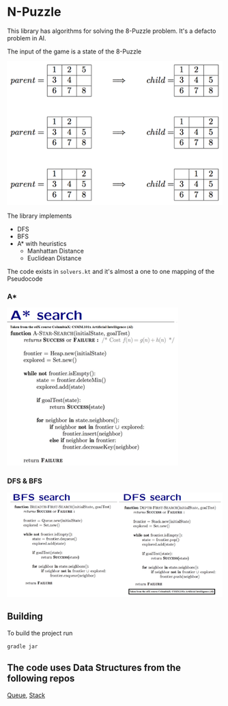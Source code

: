 # N-Puzzle

This library has algorithms for solving the 8-Puzzle problem. It's a defacto problem in AI.

The input of the game is a state of the 8-Puzzle


![Algorithm](images/game.png)

The library implements
- DFS
- BFS
- A* with heuristics
    - Manhattan Distance
    - Euclidean Distance
    
The code exists in `solvers.kt` and it's almost a one to one mapping of the Pseudocode

### A*

![A*](images/im3.png)

### DFS & BFS

![DFS](images/im2.png)

## Building

To build the project run
```bash
gradle jar
``` 


## The code uses Data Structures from the following repos

[Queue](https://github.com/gazolla/Kotlin-Algorithm/tree/master/Queue), 
[Stack](https://github.com/gazolla/Kotlin-Algorithm/blob/master/Stack/Stack.kt)

